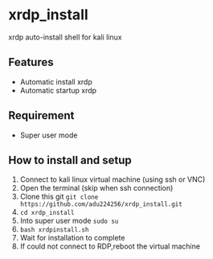# xrdp_install
xrdp auto-install shell for kali linux

## Features
- Automatic install xrdp
- Automatic startup xrdp

## Requirement
- Super user mode

## How to install and setup
1. Connect to kali linux virtual machine (using ssh or VNC)
2. Open the terminal (skip when ssh connection)
3. Clone this git `git clone https://github.com/adu224256/xrdp_install.git`
4. `cd xrdp_install`
5. Into super user mode `sudo su`
6. `bash xrdpinstall.sh`
7. Wait for installation to complete
8. If could not connect to RDP,reboot the virtual machine
